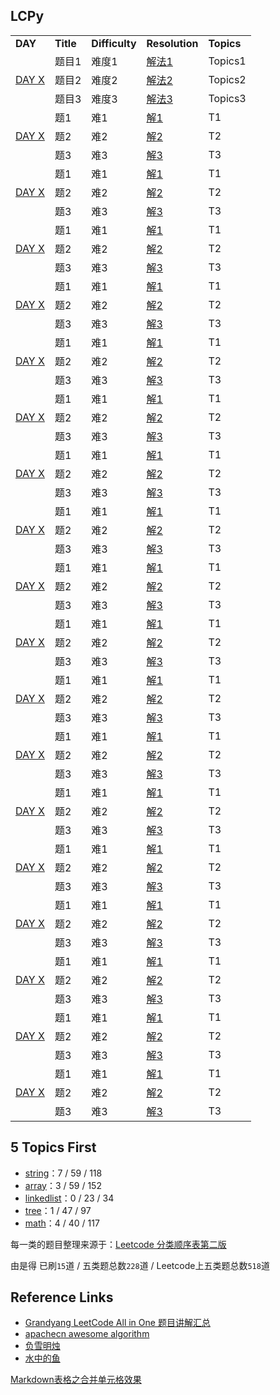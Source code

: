LCPy
------

<table>
<tr>
    <td><b>DAY</b></td>
    <td><b>Title</b></td>
    <td><b>Difficulty</b></td>
    <td><b>Resolution</b></td>
    <td><b>Topics</b></td>
</tr>

<tr>
    <td rowspan="3"> <a href=""> DAY X </a> </td>
    <td>题目1</td>
    <td>难度1</td>
    <td><a href="">解法1</a></td>
    <td>Topics1</td>
</tr>
<tr>
    <td>题目2</td>
    <td>难度2</td>
    <td><a href="">解法2</a></td>
    <td>Topics2</td>
</tr>
<tr>
    <td>题目3</td>
    <td>难度3</td>
    <td><a href="">解法3</a></td>
    <td>Topics3</td>
</tr>

<tr>
    <td rowspan="3"><a href=""> DAY X </a></td>
    <td>题1</td>
    <td>难1</td>
    <td><a href="">解1</a></td>
    <td>T1</td>
</tr>
<tr>
    <td>题2</td>
    <td>难2</td>
    <td><a href="">解2</a></td>
    <td>T2</td>
</tr>
<tr>
    <td>题3</td>
    <td>难3</td>
    <td><a href="">解3</a></td>
    <td>T3</td>
</tr>

<tr>
    <td rowspan="3"><a href=""> DAY X </a></td>
    <td>题1</td>
    <td>难1</td>
    <td><a href="">解1</a></td>
    <td>T1</td>
</tr>
<tr>
    <td>题2</td>
    <td>难2</td>
    <td><a href="">解2</a></td>
    <td>T2</td>
</tr>
<tr>
    <td>题3</td>
    <td>难3</td>
    <td><a href="">解3</a></td>
    <td>T3</td>
</tr>

<tr>
    <td rowspan="3"><a href=""> DAY X </a></td>
    <td>题1</td>
    <td>难1</td>
    <td><a href="">解1</a></td>
    <td>T1</td>
</tr>
<tr>
    <td>题2</td>
    <td>难2</td>
    <td><a href="">解2</a></td>
    <td>T2</td>
</tr>
<tr>
    <td>题3</td>
    <td>难3</td>
    <td><a href="">解3</a></td>
    <td>T3</td>
</tr>

<tr>
    <td rowspan="3"><a href=""> DAY X </a></td>
    <td>题1</td>
    <td>难1</td>
    <td><a href="">解1</a></td>
    <td>T1</td>
</tr>
<tr>
    <td>题2</td>
    <td>难2</td>
    <td><a href="">解2</a></td>
    <td>T2</td>
</tr>
<tr>
    <td>题3</td>
    <td>难3</td>
    <td><a href="">解3</a></td>
    <td>T3</td>
</tr>

<tr>
    <td rowspan="3"><a href=""> DAY X </a></td>
    <td>题1</td>
    <td>难1</td>
    <td><a href="">解1</a></td>
    <td>T1</td>
</tr>
<tr>
    <td>题2</td>
    <td>难2</td>
    <td><a href="">解2</a></td>
    <td>T2</td>
</tr>
<tr>
    <td>题3</td>
    <td>难3</td>
    <td><a href="">解3</a></td>
    <td>T3</td>
</tr>

<tr>
    <td rowspan="3"><a href=""> DAY X </a></td>
    <td>题1</td>
    <td>难1</td>
    <td><a href="">解1</a></td>
    <td>T1</td>
</tr>
<tr>
    <td>题2</td>
    <td>难2</td>
    <td><a href="">解2</a></td>
    <td>T2</td>
</tr>
<tr>
    <td>题3</td>
    <td>难3</td>
    <td><a href="">解3</a></td>
    <td>T3</td>
</tr>

<tr>
    <td rowspan="3"><a href=""> DAY X </a></td>
    <td>题1</td>
    <td>难1</td>
    <td><a href="">解1</a></td>
    <td>T1</td>
</tr>
<tr>
    <td>题2</td>
    <td>难2</td>
    <td><a href="">解2</a></td>
    <td>T2</td>
</tr>
<tr>
    <td>题3</td>
    <td>难3</td>
    <td><a href="">解3</a></td>
    <td>T3</td>
</tr>

<tr>
    <td rowspan="3"><a href=""> DAY X </a></td>
    <td>题1</td>
    <td>难1</td>
    <td><a href="">解1</a></td>
    <td>T1</td>
</tr>
<tr>
    <td>题2</td>
    <td>难2</td>
    <td><a href="">解2</a></td>
    <td>T2</td>
</tr>
<tr>
    <td>题3</td>
    <td>难3</td>
    <td><a href="">解3</a></td>
    <td>T3</td>
</tr>

<tr>
    <td rowspan="3"><a href=""> DAY X </a></td>
    <td>题1</td>
    <td>难1</td>
    <td><a href="">解1</a></td>
    <td>T1</td>
</tr>
<tr>
    <td>题2</td>
    <td>难2</td>
    <td><a href="">解2</a></td>
    <td>T2</td>
</tr>
<tr>
    <td>题3</td>
    <td>难3</td>
    <td><a href="">解3</a></td>
    <td>T3</td>
</tr>

<tr>
    <td rowspan="3"><a href=""> DAY X </a></td>
    <td>题1</td>
    <td>难1</td>
    <td><a href="">解1</a></td>
    <td>T1</td>
</tr>
<tr>
    <td>题2</td>
    <td>难2</td>
    <td><a href="">解2</a></td>
    <td>T2</td>
</tr>
<tr>
    <td>题3</td>
    <td>难3</td>
    <td><a href="">解3</a></td>
    <td>T3</td>
</tr>

<tr>
    <td rowspan="3"><a href=""> DAY X </a></td>
    <td>题1</td>
    <td>难1</td>
    <td><a href="">解1</a></td>
    <td>T1</td>
</tr>
<tr>
    <td>题2</td>
    <td>难2</td>
    <td><a href="">解2</a></td>
    <td>T2</td>
</tr>
<tr>
    <td>题3</td>
    <td>难3</td>
    <td><a href="">解3</a></td>
    <td>T3</td>
</tr>

<tr>
    <td rowspan="3"><a href=""> DAY X </a></td>
    <td>题1</td>
    <td>难1</td>
    <td><a href="">解1</a></td>
    <td>T1</td>
</tr>
<tr>
    <td>题2</td>
    <td>难2</td>
    <td><a href="">解2</a></td>
    <td>T2</td>
</tr>
<tr>
    <td>题3</td>
    <td>难3</td>
    <td><a href="">解3</a></td>
    <td>T3</td>
</tr>

<tr>
    <td rowspan="3"><a href=""> DAY X </a></td>
    <td>题1</td>
    <td>难1</td>
    <td><a href="">解1</a></td>
    <td>T1</td>
</tr>
<tr>
    <td>题2</td>
    <td>难2</td>
    <td><a href="">解2</a></td>
    <td>T2</td>
</tr>
<tr>
    <td>题3</td>
    <td>难3</td>
    <td><a href="">解3</a></td>
    <td>T3</td>
</tr>

<tr>
    <td rowspan="3"><a href=""> DAY X </a></td>
    <td>题1</td>
    <td>难1</td>
    <td><a href="">解1</a></td>
    <td>T1</td>
</tr>
<tr>
    <td>题2</td>
    <td>难2</td>
    <td><a href="">解2</a></td>
    <td>T2</td>
</tr>
<tr>
    <td>题3</td>
    <td>难3</td>
    <td><a href="">解3</a></td>
    <td>T3</td>
</tr>

<tr>
    <td rowspan="3"><a href=""> DAY X </a></td>
    <td>题1</td>
    <td>难1</td>
    <td><a href="">解1</a></td>
    <td>T1</td>
</tr>
<tr>
    <td>题2</td>
    <td>难2</td>
    <td><a href="">解2</a></td>
    <td>T2</td>
</tr>
<tr>
    <td>题3</td>
    <td>难3</td>
    <td><a href="">解3</a></td>
    <td>T3</td>
</tr>

<tr>
    <td rowspan="3"><a href=""> DAY X </a></td>
    <td>题1</td>
    <td>难1</td>
    <td><a href="">解1</a></td>
    <td>T1</td>
</tr>
<tr>
    <td>题2</td>
    <td>难2</td>
    <td><a href="">解2</a></td>
    <td>T2</td>
</tr>
<tr>
    <td>题3</td>
    <td>难3</td>
    <td><a href="">解3</a></td>
    <td>T3</td>
</tr>

<tr>
    <td rowspan="3"><a href=""> DAY X </a></td>
    <td>题1</td>
    <td>难1</td>
    <td><a href="">解1</a></td>
    <td>T1</td>
</tr>
<tr>
    <td>题2</td>
    <td>难2</td>
    <td><a href="">解2</a></td>
    <td>T2</td>
</tr>
<tr>
    <td>题3</td>
    <td>难3</td>
    <td><a href="">解3</a></td>
    <td>T3</td>
</tr>

<tr>
    <td rowspan="3"><a href=""> DAY X </a></td>
    <td>题1</td>
    <td>难1</td>
    <td><a href="">解1</a></td>
    <td>T1</td>
</tr>
<tr>
    <td>题2</td>
    <td>难2</td>
    <td><a href="">解2</a></td>
    <td>T2</td>
</tr>
<tr>
    <td>题3</td>
    <td>难3</td>
    <td><a href="">解3</a></td>
    <td>T3</td>
</tr>
</table>

5 Topics First
------

* [string](https://github.com/Vida42/Leetcode/edit/master/000._5_topics_string.md)：7 / 59 / 118
* [array](https://github.com/Vida42/Leetcode/edit/master/5_topics_array.md)：3 / 59 / 152
* [linkedlist](https://github.com/Vida42/Leetcode/blob/master/5_topics_linkedlist.md)：0 / 23 / 34
* [tree](https://github.com/Vida42/Leetcode/edit/master/000._5_topics_tree.md)：1 / 47 / 97
* [math](https://github.com/Vida42/Leetcode/edit/master/000._5_topics_math.md)：4 / 40 / 117

每一类的题目整理来源于：[Leetcode 分类顺序表第二版](https://cspiration.com/leetcodeClassification)

由是得 已刷`15`道 / 五类题总数`228`道 / Leetcode上五类题总数`518`道

Reference Links
------

* [Grandyang LeetCode All in One 题目讲解汇总](https://www.cnblogs.com/grandyang/p/4606334.html)
* [apachecn awesome algorithm](https://github.com/apachecn/awesome-algorithm)
* [负雪明烛](https://blog.csdn.net/fuxuemingzhu/article/details/85112591)
* [水中的鱼](https://fisherlei.blogspot.com/)

[Markdown表格之合并单元格效果](https://blog.csdn.net/loongshawn/article/details/72829090)
